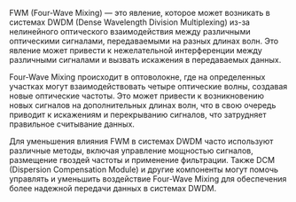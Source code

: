 FWM (Four-Wave Mixing) — это явление, которое может возникать в системах DWDM (Dense Wavelength Division Multiplexing) из-за нелинейного оптического взаимодействия между различными оптическими сигналами, передаваемыми на разных длинах волн. Это явление может привести к нежелательной интерференции между различными сигналами и вызвать искажения в передаваемых данных.

Four-Wave Mixing происходит в оптоволокне, где на определенных участках могут взаимодействовать четыре оптические волны, создавая новые оптические частоты. Это может привести к возникновению новых сигналов на дополнительных длинах волн, что в свою очередь приводит к искажениям и перекрыванию сигналов, что затрудняет правильное считывание данных.

Для уменьшения влияния FWM в системах DWDM часто используют различные методы, включая управление мощностью сигналов, размещение гвоздей частоты и применение фильтрации. Также DCM (Dispersion Compensation Module) и другие компоненты могут помочь управлять и уменьшить воздействие Four-Wave Mixing для обеспечения более надежной передачи данных в системах DWDM.